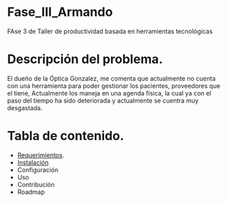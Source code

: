 # Fase_III_Armando
FAse 3 de Taller de productividad basada en herramientas tecnológicas


# Descripción del problema.
El dueño de la Óptica Gonzalez, me comenta que actualmente no cuenta con una herramienta para poder gestionar los pacientes, proveedores que el tiene, Actualmente los maneja en una agenda física, la cual ya con el paso del tiempo ha sido deteriorada y actualmente se cuentra muy desgastada. 

# Tabla de contenido.
* [Requerimientos](https://github.com/armandozr86/Fase_III_Armando/wiki/Requerimientos).
* [Instalación](https://github.com/armandozr86/Fase_III_Armando/wiki/Instalaci%C3%B3n)
* Configuración
* Uso
* Contribución
* Roadmap
